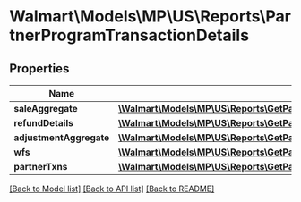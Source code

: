 # Walmart\Models\MP\US\Reports\PartnerProgramTransactionDetails

## Properties

Name | Type | Description | Notes
------------ | ------------- | ------------- | -------------
**saleAggregate** | [**\Walmart\Models\MP\US\Reports\GetPartnerStatement200ResponsePayloadTransactionDetailsSaleAggregate**](GetPartnerStatement200ResponsePayloadTransactionDetailsSaleAggregate.md) |  | [optional]
**refundDetails** | [**\Walmart\Models\MP\US\Reports\GetPartnerStatement200ResponsePayloadTransactionDetailsSaleAggregate**](GetPartnerStatement200ResponsePayloadTransactionDetailsSaleAggregate.md) |  | [optional]
**adjustmentAggregate** | [**\Walmart\Models\MP\US\Reports\GetPartnerStatement200ResponsePayloadTransactionDetailsAdjustmentAggregate**](GetPartnerStatement200ResponsePayloadTransactionDetailsAdjustmentAggregate.md) |  | [optional]
**wfs** | [**\Walmart\Models\MP\US\Reports\GetPartnerStatement200ResponsePayloadTransactionDetailsWfs**](GetPartnerStatement200ResponsePayloadTransactionDetailsWfs.md) |  | [optional]
**partnerTxns** | [**\Walmart\Models\MP\US\Reports\GetPartnerStatement200ResponsePayloadTransactionDetailsPartnerTxns**](GetPartnerStatement200ResponsePayloadTransactionDetailsPartnerTxns.md) |  | [optional]


[[Back to Model list]](./) [[Back to API list]](../../../../../README.md#supported-apis) [[Back to README]](../../../../../README.md)
